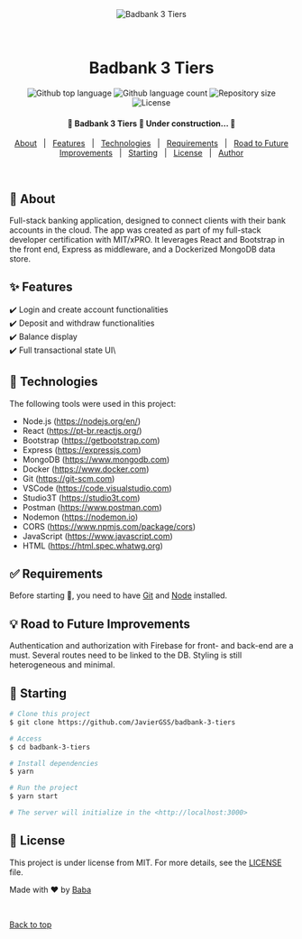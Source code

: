 <div align="center" id="top"> 
  <img src="./.github/app.gif" alt="Badbank 3 Tiers" />

  &#xa0;

  <!-- <a href="https://badbank3tiers.netlify.app">Demo</a> -->
</div>

<h1 align="center">Badbank 3 Tiers</h1>

<p align="center">
  <img alt="Github top language" src="https://img.shields.io/github/languages/top/JavierGSS/badbank-3-tiers?color=56BEB8">

  <img alt="Github language count" src="https://img.shields.io/github/languages/count/JavierGSS/badbank-3-tiers?color=56BEB8">

  <img alt="Repository size" src="https://img.shields.io/github/repo-size/JavierGSS/badbank-3-tiers?color=56BEB8">

  <img alt="License" src="https://img.shields.io/github/license/JavierGSS/badbank-3-tiers?color=56BEB8">

  <!-- <img alt="Github issues" src="https://img.shields.io/github/issues/JavierGSS/badbank-3-tiers?color=56BEB8" /> -->

  <!-- <img alt="Github forks" src="https://img.shields.io/github/forks/JavierGSS/badbank-3-tiers?color=56BEB8" /> -->

  <!-- <img alt="Github stars" src="https://img.shields.io/github/stars/JavierGSS/badbank-3-tiers?color=56BEB8" /> -->
</p>

<!-- Status -->

<h4 align="center"> 
	🚧  Badbank 3 Tiers 🚀 Under construction...  🚧
</h4> 


<p align="center">
  <a href="#dart-about">About</a> &#xa0; | &#xa0; 
  <a href="#sparkles-features">Features</a> &#xa0; | &#xa0;
  <a href="#rocket-technologies">Technologies</a> &#xa0; | &#xa0;
  <a href="#white_check_mark-requirements">Requirements</a> &#xa0; | &#xa0;
  <a href="#bulb-improvements">Road to Future Improvements</a> &#xa0; | &#xa0;
  <a href="#checkered_flag-starting">Starting</a> &#xa0; | &#xa0;
  <a href="#memo-license">License</a> &#xa0; | &#xa0;
  <a href="https://github.com/JavierGSS" target="_blank">Author</a>
</p>

<br>

## :dart: About ##

Full-stack banking application, designed to connect clients with their bank accounts in the cloud. The app was created as part of my full-stack developer certification with MIT/xPRO. It leverages React and Bootstrap in the front end, Express as middleware, and a Dockerized MongoDB data store.

## :sparkles: Features ##

:heavy_check_mark: Login and create account functionalities\
:heavy_check_mark: Deposit and withdraw functionalities\
:heavy_check_mark: Balance display\
:heavy_check_mark: Full transactional state UI\


## :rocket: Technologies ##

The following tools were used in this project:

- Node.js (https://nodejs.org/en/)
- React (https://pt-br.reactjs.org/)
- Bootstrap (https://getbootstrap.com)
- Express (https://expressjs.com)
- MongoDB (https://www.mongodb.com)
- Docker (https://www.docker.com)
- Git (https://git-scm.com)
- VSCode (https://code.visualstudio.com)
- Studio3T (https://studio3t.com)
- Postman (https://www.postman.com)
- Nodemon (https://nodemon.io)
- CORS (https://www.npmjs.com/package/cors)
- JavaScript (https://www.javascript.com)
- HTML (https://html.spec.whatwg.org)

## :white_check_mark: Requirements ##

Before starting :checkered_flag:, you need to have [Git](https://git-scm.com) and [Node](https://nodejs.org/en/) installed.

## :bulb: Road to Future Improvements ##

Authentication and authorization with Firebase for front- and back-end are a must. Several routes need to be linked to the DB. Styling is still heterogeneous and minimal. 

## :checkered_flag: Starting ##

```bash
# Clone this project
$ git clone https://github.com/JavierGSS/badbank-3-tiers

# Access
$ cd badbank-3-tiers

# Install dependencies
$ yarn

# Run the project
$ yarn start

# The server will initialize in the <http://localhost:3000>
```

## :memo: License ##

This project is under license from MIT. For more details, see the [LICENSE](LICENSE) file.


Made with :heart: by <a href="https://github.com/JavierGSS" target="_blank">Baba</a>

&#xa0;

<a href="#top">Back to top</a>
